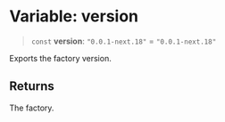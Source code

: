 # Variable: version

> `const` **version**: `"0.0.1-next.18"` = `"0.0.1-next.18"`

Exports the factory version.

## Returns

The factory.
